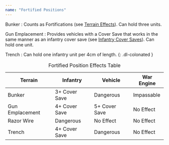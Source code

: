 ```yaml
---
name: "Fortified Positions"
---
```

Bunker
: Counts as Fortifications (see [Terrain Effects](/tournament-pack/#terrain-effects)). Can hold three units.

Gun Emplacement
: Provides vehicles with a Cover Save that works in the same manner as an infantry cover save (see [Infantry Cover Saves](/tournament-pack/#infantry-cover-saves)). Can hold one unit.

Trench
: Can hold one infantry unit per 4cm of length.
{: .dl-colonated }

<div class="table-responsive">
  <table class="no-margin-bottom table table-borderless table-captioned">
    <caption>Fortified Position Effects Table</caption>
    <thead>
      <tr>
        <th>Terrain</th>
        <th>Infantry</th>
        <th>Vehicle</th>
        <th>War Engine</th>
      </tr>
    </thead>
    <tbody>
      <tr>
        <td>Bunker</td>
        <td>3+ Cover Save</td>
        <td>Dangerous</td>
        <td>Impassable</td>
      </tr>
      <tr>
        <td>Gun Emplacement</td>
        <td>4+ Cover Save</td>
        <td>5+ Cover Save</td>
        <td>No Effect</td>
      </tr>
      <tr>
        <td>Razor Wire</td>
        <td>Dangerous</td>
        <td>No Effect</td>
        <td>No Effect</td>
      </tr>
      <tr>
        <td>Trench</td>
        <td>4+ Cover Save</td>
        <td>Dangerous</td>
        <td>No Effect</td>
      </tr>
    </tbody>
  </table>
</div>